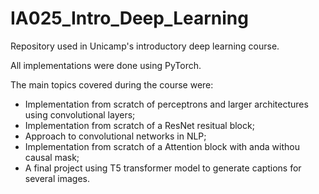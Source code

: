 # IA025_Intro_Deep_Learning

Repository used in Unicamp's introductory deep learning course.

All implementations were done using PyTorch.

The main topics covered during the course were:
- Implementation from scratch of perceptrons and larger architectures using convolutional layers;
- Implementation from scratch of a ResNet resitual block;
- Approach to convolutional networks in NLP;
- Implementation from scratch of a Attention block with anda withou causal mask;
- A final project using T5 transformer model to generate captions for several images.
